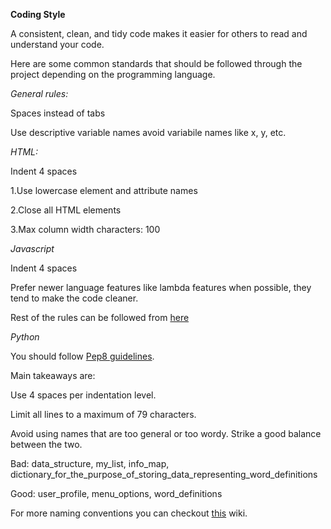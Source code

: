 **Coding Style**

A consistent, clean, and tidy code makes it easier for others to read and understand your code.

Here are some common standards that should be followed through the project depending on the programming language.


*General rules:*

Spaces instead of tabs

Use descriptive variable names avoid variabile names like x, y, etc.



*HTML:*

Indent 4 spaces

1.Use lowercase element and attribute names


2.Close all HTML elements


3.Max column width characters: 100

*Javascript*

Indent 4 spaces

Prefer newer language features like lambda features when possible, they tend to make the code cleaner.

Rest of the rules can be followed from [here](https://javascript.info/coding-style)


*Python*

You should follow [Pep8 guidelines](https://www.python.org/dev/peps/pep-0008/). 

Main takeaways are:


Use 4 spaces per indentation level.


Limit all lines to a maximum of 79 characters.


Avoid using names that are too general or too wordy. Strike a good balance between the two.

Bad: data_structure, my_list, info_map, dictionary_for_the_purpose_of_storing_data_representing_word_definitions


Good: user_profile, menu_options, word_definitions

For more naming conventions you can checkout [this](https://visualgit.readthedocs.io/en/latest/pages/naming_convention.html) wiki.